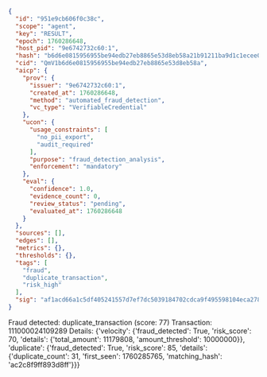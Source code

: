 ```json
{
  "id": "951e9cb606f0c38c",
  "scope": "agent",
  "key": "RESULT",
  "epoch": 1760286648,
  "host_pid": "9e6742732c60:1",
  "hash": "b6d6e0815956955be94edb27eb8865e53d8eb58a21b91211ba9d1c1ecee0c3ba",
  "cid": "QmV1b6d6e0815956955be94edb27eb8865e53d8eb58a",
  "aicp": {
    "prov": {
      "issuer": "9e6742732c60:1",
      "created_at": 1760286648,
      "method": "automated_fraud_detection",
      "vc_type": "VerifiableCredential"
    },
    "ucon": {
      "usage_constraints": [
        "no_pii_export",
        "audit_required"
      ],
      "purpose": "fraud_detection_analysis",
      "enforcement": "mandatory"
    },
    "eval": {
      "confidence": 1.0,
      "evidence_count": 0,
      "review_status": "pending",
      "evaluated_at": 1760286648
    }
  },
  "sources": [],
  "edges": [],
  "metrics": {},
  "thresholds": {},
  "tags": [
    "fraud",
    "duplicate_transaction",
    "risk_high"
  ],
  "sig": "af1acd66a1c5df405241557d7ef7dc5039184702cdca9f495598104eca27843c"
}
```

Fraud detected: duplicate_transaction (score: 77)
Transaction: 111000024109289
Details: {'velocity': {'fraud_detected': True, 'risk_score': 70, 'details': {'total_amount': 11179808, 'amount_threshold': 10000000}}, 'duplicate': {'fraud_detected': True, 'risk_score': 85, 'details': {'duplicate_count': 31, 'first_seen': 1760285765, 'matching_hash': 'ac2c8f9ff893d8ff'}}}